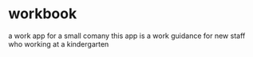 # workbook
a work app for a small comany
this app is a work guidance for new staff who working at a kindergarten
